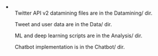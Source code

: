 <li>
<ul>Twitter API v2 datamining files are in the Datamining/ dir.</ul>
<ul>Tweet and user data are in the Data/ dir.</ul>
<ul>ML and deep learning scripts are in the Analysis/ dir.</ul>
<ul>Chatbot implementation is in the Chatbot/ dir.</ul>
</li>
